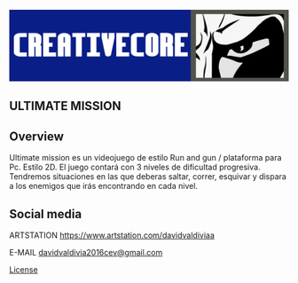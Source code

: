 ![Logo](https://github.com/creativecore30/FinalGame/blob/master/ConceptArt/Concept_logo_creativecore.png "Logo")
## ULTIMATE MISSION
## Overview
Ultimate mission es un videojuego de estilo Run and gun / plataforma para Pc. Estilo 2D. El juego contará con 3 niveles de dificultad progresiva. Tendremos situaciones en las que deberas saltar, correr, esquivar y dispara a los enemigos que irás encontrando en cada nivel.

## Social media

 ARTSTATION https://www.artstation.com/davidvaldiviaa
 
 E-MAIL davidvaldivia2016cev@gmail.com

[License](https://github.com/creativecore30/FinalGame/blob/master/LICENSE "Licence")
